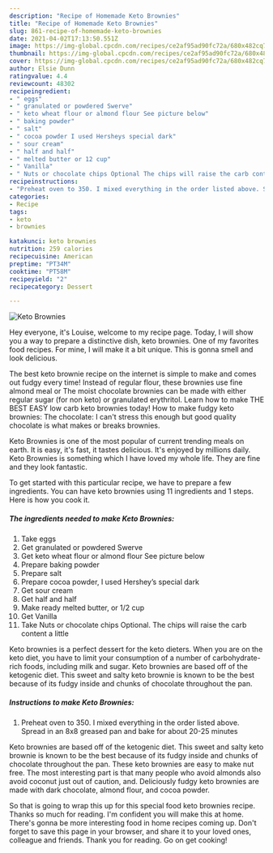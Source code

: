 ```yaml
---
description: "Recipe of Homemade Keto Brownies"
title: "Recipe of Homemade Keto Brownies"
slug: 861-recipe-of-homemade-keto-brownies
date: 2021-04-02T17:13:50.551Z
image: https://img-global.cpcdn.com/recipes/ce2af95ad90fc72a/680x482cq70/keto-brownies-recipe-main-photo.jpg
thumbnail: https://img-global.cpcdn.com/recipes/ce2af95ad90fc72a/680x482cq70/keto-brownies-recipe-main-photo.jpg
cover: https://img-global.cpcdn.com/recipes/ce2af95ad90fc72a/680x482cq70/keto-brownies-recipe-main-photo.jpg
author: Elsie Dunn
ratingvalue: 4.4
reviewcount: 48302
recipeingredient:
- " eggs"
- " granulated or powdered Swerve"
- " keto wheat flour or almond flour See picture below"
- " baking powder"
- " salt"
- " cocoa powder I used Hersheys special dark"
- " sour cream"
- " half and half"
- " melted butter or 12 cup"
- " Vanilla"
- " Nuts or chocolate chips Optional The chips will raise the carb content a little"
recipeinstructions:
- "Preheat oven to 350. I mixed everything in the order listed above. Spread in an 8x8 greased pan and bake for about 20-25 minutes"
categories:
- Recipe
tags:
- keto
- brownies

katakunci: keto brownies 
nutrition: 259 calories
recipecuisine: American
preptime: "PT34M"
cooktime: "PT58M"
recipeyield: "2"
recipecategory: Dessert

---
```



![Keto Brownies](https://img-global.cpcdn.com/recipes/ce2af95ad90fc72a/680x482cq70/keto-brownies-recipe-main-photo.jpg)

Hey everyone, it's Louise, welcome to my recipe page. Today, I will show you a way to prepare a distinctive dish, keto brownies. One of my favorites food recipes. For mine, I will make it a bit unique. This is gonna smell and look delicious.

The best keto brownie recipe on the internet is simple to make and comes out fudgy every time! Instead of regular flour, these brownies use fine almond meal or The moist chocolate brownies can be made with either regular sugar (for non keto) or granulated erythritol. Learn how to make THE BEST EASY low carb keto brownies today! How to make fudgy keto brownies: The chocolate: I can&#39;t stress this enough but good quality chocolate is what makes or breaks brownies.

Keto Brownies is one of the most popular of current trending meals on earth. It is easy, it's fast, it tastes delicious. It's enjoyed by millions daily. Keto Brownies is something which I have loved my whole life. They are fine and they look fantastic.


To get started with this particular recipe, we have to prepare a few ingredients. You can have keto brownies using 11 ingredients and 1 steps. Here is how you cook it.

<!--inarticleads1-->

##### The ingredients needed to make Keto Brownies:

1. Take  eggs
1. Get  granulated or powdered Swerve
1. Get  keto wheat flour or almond flour See picture below
1. Prepare  baking powder
1. Prepare  salt
1. Prepare  cocoa powder, I used Hershey’s special dark
1. Get  sour cream
1. Get  half and half
1. Make ready  melted butter, or 1/2 cup
1. Get  Vanilla
1. Take  Nuts or chocolate chips Optional. The chips will raise the carb content a little


Keto brownies is a perfect dessert for the keto dieters. When you are on the keto diet, you have to limit your consumption of a number of carbohydrate-rich foods, including milk and sugar. Keto brownies are based off of the ketogenic diet. This sweet and salty keto brownie is known to be the best because of its fudgy inside and chunks of chocolate throughout the pan. 

<!--inarticleads2-->

##### Instructions to make Keto Brownies:

1. Preheat oven to 350. I mixed everything in the order listed above. Spread in an 8x8 greased pan and bake for about 20-25 minutes


Keto brownies are based off of the ketogenic diet. This sweet and salty keto brownie is known to be the best because of its fudgy inside and chunks of chocolate throughout the pan. These keto brownies are easy to make nut free. The most interesting part is that many people who avoid almonds also avoid coconut just out of caution, and. Deliciously fudgy keto brownies are made with dark chocolate, almond flour, and cocoa powder. 

So that is going to wrap this up for this special food keto brownies recipe. Thanks so much for reading. I'm confident you will make this at home. There's gonna be more interesting food in home recipes coming up. Don't forget to save this page in your browser, and share it to your loved ones, colleague and friends. Thank you for reading. Go on get cooking!
